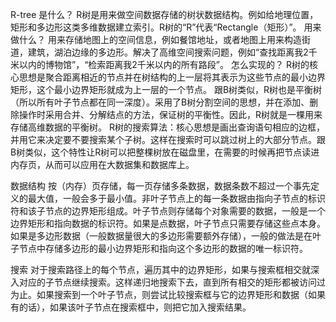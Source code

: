 R-tree
是什么？
R树是用来做空间数据存储的树状数据结构。例如给地理位置，矩形和多边形这类多维数据建立索引。R树的“R”代表“Rectangle（矩形）”。
用来做什么？
用来存储地图上的空间信息，例如餐馆地址，或者地图上用来构造街道，建筑，湖泊边缘的多边形。解决了高维空间搜索问题，例如“查找距离我2千米以内的博物馆”，“检索距离我2千米以内的所有路段”。
怎么实现的？
R树的核心思想是聚合距离相近的节点并在树结构的上一层将其表示为这些节点的最小边界矩形，这个最小边界矩形就成为上一层的一个节点。
跟B树类似，R树也是平衡树（所以所有叶子节点都在同一深度）。采用了B树分割空间的思想，并在添加、删除操作时采用合并、分解结点的方法，保证树的平衡性。因此，R树就是一棵用来存储高维数据的平衡树。
R树的搜索算法：核心思想是画出查询语句相应的边框，并用它来决定要不要搜索某个子树。这样在搜索时可以跳过树上的大部分节点。跟B树类似，这个特性让R树可以把整棵树放在磁盘里，在需要的时候再把节点读进内存页，从而可以应用在大数据集和数据库上。

数据结构
按（内存）页存储，每一页存储多条数据，数据条数不超过一个事先定义的最大值，一般会多于最小值。非叶子节点上的每一条数据由指向子节点的标识符和该子节点的边界矩形组成。叶子节点则存储每个对象需要的数据，一般是一个边界矩形和指向数据的标识符。如果是点数据，叶子节点只需要存储这些点本身。如果是多边形数据（一般数据量很大的多边形需要额外存储），一般的做法是在叶子节点中存储多边形的最小边界矩形和指向这个多边形的数据的唯一标识符。

搜索
对于搜索路径上的每个节点，遍历其中的边界矩形，如果与搜索框相交就深入对应的子节点继续搜索。这样递归地搜索下去，直到所有相交的矩形都被访问过为止。如果搜索到一个叶子节点，则尝试比较搜索框与它的边界矩形和数据（如果有的话），如果该叶子节点在搜索框中，则把它加入搜索结果。